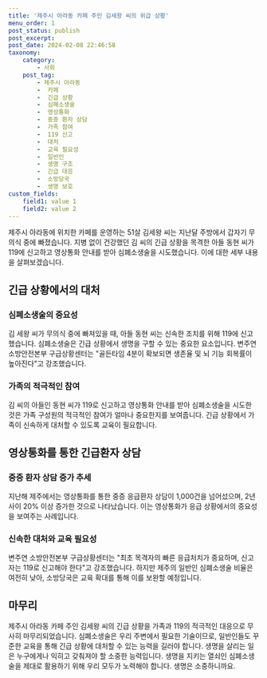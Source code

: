 ```yaml
---
title: '제주시 아라동 카페 주인 김세왕 씨의 위급 상황'
menu_order: 1
post_status: publish
post_excerpt: 
post_date: 2024-02-08 22:46:58
taxonomy:
    category:
        - 사회
    post_tag:
        - 제주시 아라동
        -  카페
        -  긴급 상황
        -  심폐소생술
        -  영상통화
        -  중증 환자 상담
        -  가족 참여
        -  119 신고
        -  대처
        -  교육 필요성
        -  일반인
        -  생명 구조
        -  긴급 대응
        -  소방당국
        -  생명 보호
custom_fields:
    field1: value 1
    field2: value 2
---
```


제주시 아라동에 위치한 카페를 운영하는 51살 김세왕 씨는 지난달 주방에서 갑자기 무의식 중에 빠졌습니다. 지병 없이 건강했던 김 씨의 긴급 상황을 목격한 아들 동현 씨가 119에 신고하고 영상통화 안내를 받아 심폐소생술을 시도했습니다. 이에 대한 세부 내용을 살펴보겠습니다.
## 긴급 상황에서의 대처
### 심폐소생술의 중요성
김 세왕 씨가 무의식 중에 빠져있을 때, 아들 동현 씨는 신속한 조치를 위해 119에 신고했습니다. 심폐소생술은 긴급 상황에서 생명을 구할 수 있는 중요한 요소입니다. 변주연 소방안전본부 구급상황센터는 "골든타임 4분이 확보되면 생존율 및 뇌 기능 회복률이 높아진다"고 강조했습니다.
### 가족의 적극적인 참여
김 씨의 아들인 동현 씨가 119로 신고하고 영상통화 안내를 받아 심폐소생술을 시도한 것은 가족 구성원의 적극적인 참여가 얼마나 중요한지를 보여줍니다. 긴급 상황에서 가족이 신속하게 대처할 수 있도록 교육이 필요합니다.
## 영상통화를 통한 긴급환자 상담
### 중증 환자 상담 증가 추세
지난해 제주에서는 영상통화를 통한 중증 응급환자 상담이 1,000건을 넘어섰으며, 2년 사이 20% 이상 증가한 것으로 나타났습니다. 이는 영상통화가 응급 상황에서의 중요성을 보여주는 사례입니다.
### 신속한 대처와 교육 필요성
변주연 소방안전본부 구급상황센터는 "최초 목격자의 빠른 응급처치가 중요하며, 신고자는 119로 신고해야 한다"고 강조했습니다. 하지만 제주의 일반인 심폐소생술 비율은 여전히 낮아, 소방당국은 교육 확대를 통해 이를 보완할 예정입니다.
## 마무리
제주시 아라동 카페 주인 김세왕 씨의 긴급 상황을 가족과 119의 적극적인 대응으로 무사히 마무리되었습니다. 심폐소생술은 우리 주변에서 필요한 기술이므로, 일반인들도 꾸준한 교육을 통해 긴급 상황에 대처할 수 있는 능력을 길러야 합니다. 생명을 살리는 일은 누구에게나 익히고 갖춰져야 할 소중한 능력입니다. 생명을 지키는 열쇠인 심폐소생술을 제대로 활용하기 위해 우리 모두가 노력해야 합니다. 생명은 소중하니까요.
